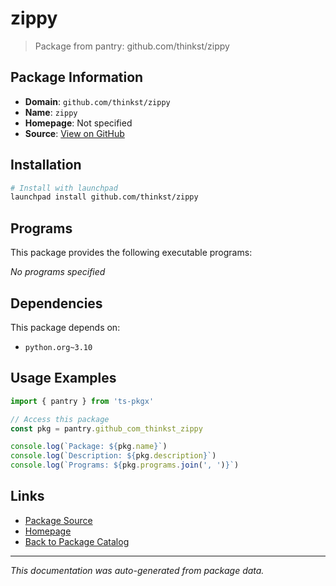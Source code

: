 # zippy

> Package from pantry: github.com/thinkst/zippy

## Package Information

- **Domain**: `github.com/thinkst/zippy`
- **Name**: `zippy`
- **Homepage**: Not specified
- **Source**: [View on GitHub](https://github.com/pkgxdev/pantry/tree/main/projects/github.com/thinkst/zippy/package.yml)

## Installation

```bash
# Install with launchpad
launchpad install github.com/thinkst/zippy
```

## Programs

This package provides the following executable programs:

*No programs specified*

## Dependencies

This package depends on:

- `python.org~3.10`

## Usage Examples

```typescript
import { pantry } from 'ts-pkgx'

// Access this package
const pkg = pantry.github_com_thinkst_zippy

console.log(`Package: ${pkg.name}`)
console.log(`Description: ${pkg.description}`)
console.log(`Programs: ${pkg.programs.join(', ')}`)
```

## Links

- [Package Source](https://github.com/pkgxdev/pantry/tree/main/projects/github.com/thinkst/zippy/package.yml)
- [Homepage](#)
- [Back to Package Catalog](../package-catalog.md)

---

*This documentation was auto-generated from package data.*
